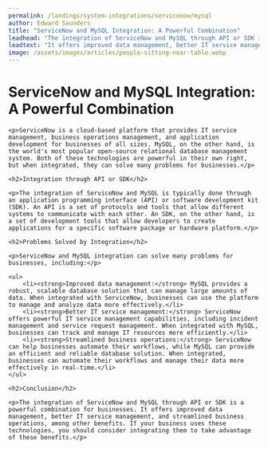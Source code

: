 ```yaml
---
permalink: /landings/system-integrations/servicenow/mysql
author: Edward Saunders
title: "ServiceNow and MySQL Integration: A Powerful Combination"
leadhead: "The integration of ServiceNow and MySQL through API or SDK is a powerful combination for businesses"
leadtext: "It offers improved data management, better IT service management, and streamlined business operations, among other benefits. If your business uses these technologies, you should consider integrating them to take advantage of these benefits."
image: /assets/images/articles/people-sitting-near-table.webp
---
```

<div class="arttext">	<h1>ServiceNow and MySQL Integration: A Powerful Combination</h1>
	
	<p>ServiceNow is a cloud-based platform that provides IT service management, business operations management, and application development for businesses of all sizes. MySQL, on the other hand, is the world's most popular open-source relational database management system. Both of these technologies are powerful in their own right, but when integrated, they can solve many problems for businesses.</p>
	
	<h2>Integration through API or SDK</h2>
	
	<p>The integration of ServiceNow and MySQL is typically done through an application programming interface (API) or software development kit (SDK). An API is a set of protocols and tools that allow different systems to communicate with each other. An SDK, on the other hand, is a set of development tools that allow developers to create applications for a specific software package or hardware platform.</p>
	
	<h2>Problems Solved by Integration</h2>
	
	<p>ServiceNow and MySQL integration can solve many problems for businesses, including:</p>
	
	<ul>
		<li><strong>Improved data management:</strong> MySQL provides a robust, scalable database solution that can manage large amounts of data. When integrated with ServiceNow, businesses can use the platform to manage and analyze data more effectively.</li>
		<li><strong>Better IT service management:</strong> ServiceNow offers powerful IT service management capabilities, including incident management and service request management. When integrated with MySQL, businesses can track and manage IT resources more efficiently.</li>
		<li><strong>Streamlined business operations:</strong> ServiceNow can help businesses automate their workflows, while MySQL can provide an efficient and reliable database solution. When integrated, businesses can automate their workflows and manage their data more effectively in real-time.</li>
	</ul>
	
	<h2>Conclusion</h2>
	
	<p>The integration of ServiceNow and MySQL through API or SDK is a powerful combination for businesses. It offers improved data management, better IT service management, and streamlined business operations, among other benefits. If your business uses these technologies, you should consider integrating them to take advantage of these benefits.</p>
</div>